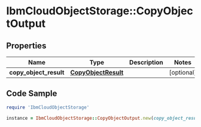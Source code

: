 # IbmCloudObjectStorage::CopyObjectOutput

## Properties

Name | Type | Description | Notes
------------ | ------------- | ------------- | -------------
**copy_object_result** | [**CopyObjectResult**](CopyObjectResult.md) |  | [optional] 

## Code Sample

```ruby
require 'IbmCloudObjectStorage'

instance = IbmCloudObjectStorage::CopyObjectOutput.new(copy_object_result: null)
```


